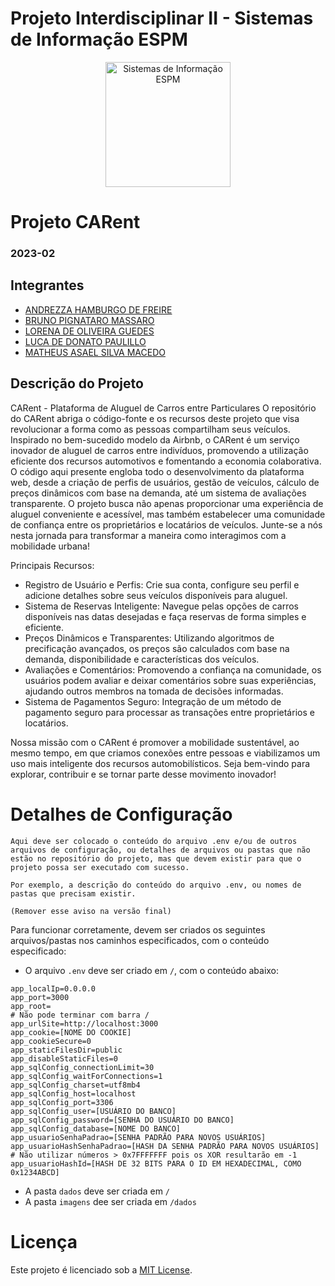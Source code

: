 # Projeto Interdisciplinar II - Sistemas de Informação ESPM

<p style="text-align: center;">
    <a href="https://www.espm.br/cursos-de-graduacao/sistemas-de-informacao/"><img src="https://avatars.githubusercontent.com/u/49880458?s=200&v=4" alt="Sistemas de Informação ESPM" style="height: 200px; width: 200px;"/></a>
</p>

# Projeto CARent

### 2023-02

## Integrantes
- [ANDREZZA HAMBURGO DE FREIRE](https://github.com/andrezzahfreire)
- [BRUNO PIGNATARO MASSARO](https://github.com/brunomassaro10)
- [LORENA DE OLIVEIRA GUEDES](https://github.com/lohgdds1)
- [LUCA DE DONATO PAULILLO](https://github.com/lucaddonato)
- [MATHEUS ASAEL SILVA MACEDO](https://github.com/M-asael)

## Descrição do Projeto

CARent - Plataforma de Aluguel de Carros entre Particulares
O repositório do CARent abriga o código-fonte e os recursos deste projeto que visa revolucionar a forma como as pessoas compartilham seus veículos. Inspirado no bem-sucedido modelo da Airbnb, o CARent  é um serviço inovador de aluguel de carros entre indivíduos, promovendo a utilização eficiente dos recursos automotivos e fomentando a economia colaborativa. O código aqui presente engloba todo o desenvolvimento da plataforma web, desde a criação de perfis de usuários, gestão de veículos, cálculo de preços dinâmicos com base na demanda, até um sistema de avaliações transparente. O projeto busca não apenas proporcionar uma experiência de aluguel conveniente e acessível, mas também estabelecer uma comunidade de confiança entre os proprietários e locatários de veículos. Junte-se a nós nesta jornada para transformar a maneira como interagimos com a mobilidade urbana!

Principais Recursos:

- Registro de Usuário e Perfis: Crie sua conta, configure seu perfil e adicione detalhes sobre seus veículos disponíveis para aluguel.
- Sistema de Reservas Inteligente: Navegue pelas opções de carros disponíveis nas datas desejadas e faça reservas de forma simples e eficiente.
- Preços Dinâmicos e Transparentes: Utilizando algoritmos de precificação avançados, os preços são calculados com base na demanda, disponibilidade e características dos veículos.
- Avaliações e Comentários: Promovendo a confiança na comunidade, os usuários podem avaliar e deixar comentários sobre suas experiências, ajudando outros membros na tomada de decisões informadas.
- Sistema de Pagamentos Seguro: Integração de um método de pagamento seguro para processar as transações entre proprietários e locatários.

Nossa missão com o CARent é promover a mobilidade sustentável, ao mesmo tempo, em que criamos conexões entre pessoas e viabilizamos um uso mais inteligente dos recursos automobilísticos. Seja bem-vindo para explorar, contribuir e se tornar parte desse movimento inovador!
# Detalhes de Configuração

```
Aqui deve ser colocado o conteúdo do arquivo .env e/ou de outros arquivos de configuração, ou detalhes de arquivos ou pastas que não estão no repositório do projeto, mas que devem existir para que o projeto possa ser executado com sucesso.

Por exemplo, a descrição do conteúdo do arquivo .env, ou nomes de pastas que precisam existir.

(Remover esse aviso na versão final)
```

Para funcionar corretamente, devem ser criados os seguintes arquivos/pastas nos caminhos especificados, com o conteúdo especificado:

- O arquivo `.env` deve ser criado em `/`, com o conteúdo abaixo:
```
app_localIp=0.0.0.0
app_port=3000
app_root=
# Não pode terminar com barra /
app_urlSite=http://localhost:3000
app_cookie=[NOME DO COOKIE]
app_cookieSecure=0
app_staticFilesDir=public
app_disableStaticFiles=0
app_sqlConfig_connectionLimit=30
app_sqlConfig_waitForConnections=1
app_sqlConfig_charset=utf8mb4
app_sqlConfig_host=localhost
app_sqlConfig_port=3306
app_sqlConfig_user=[USUÁRIO DO BANCO]
app_sqlConfig_password=[SENHA DO USUÁRIO DO BANCO]
app_sqlConfig_database=[NOME DO BANCO]
app_usuarioSenhaPadrao=[SENHA PADRÃO PARA NOVOS USUÁRIOS]
app_usuarioHashSenhaPadrao=[HASH DA SENHA PADRÃO PARA NOVOS USUÁRIOS]
# Não utilizar números > 0x7FFFFFFF pois os XOR resultarão em -1
app_usuarioHashId=[HASH DE 32 BITS PARA O ID EM HEXADECIMAL, COMO 0x1234ABCD]
```

- A pasta `dados` deve ser criada em `/`
- A pasta `imagens` dee ser criada em `/dados`

# Licença

Este projeto é licenciado sob a [MIT License](https://github.com/tech-espm/inter-2sem-2023-carent/blob/main/LICENSE).
